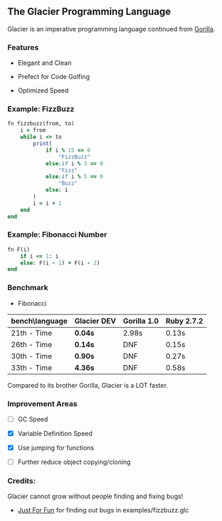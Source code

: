 ## The Glacier Programming Language

Glacier is an imperative programming language continued from [Gorilla](https://github.com/SnowballSH/Gorilla).

### Features

- Elegant and Clean

- Prefect for Code Golfing

- Optimized Speed

### Example: FizzBuzz

```ruby
fn fizzbuzz(from, to)
    i = from
    while i <= to
        print(
            if i % 15 == 0
                "FizzBuzz"
            else:if i % 3 == 0
                "Fizz"
            else:if i % 5 == 0
                "Buzz"
            else: i
        )
        i = i + 1
    end
end
```

### Example: Fibonacci Number

```ruby
fn F(i)
    if i <= 1: i
    else: F(i - 1) + F(i - 2)
end
```

### Benchmark

- Fibonacci

| bench\language | **Glacier DEV** | Gorilla 1.0 | Ruby 2.7.2 |
|----------------|-----------------|-------------|------------|
| 21th - Time    | **0.04s**       | 2.98s       | 0.13s      |
| 26th - Time    | **0.14s**       | DNF         | 0.15s      |
| 30th - Time    | **0.90s**       | DNF         | 0.27s      |
| 33th - Time    | **4.36s**       | DNF         | 0.58s      |

Compared to its brother Gorilla, Glacier is a LOT faster.

### Improvement Areas

- [ ] GC Speed

- [x] Variable Definition Speed

- [x] Use jumping for functions

- [ ] Further reduce object copying/cloning

### Credits:

Glacier cannot grow without people finding and fixing bugs!

- [Just For Fun](https://github.com/techguy940) for finding out bugs in examples/fizzbuzz.glc
